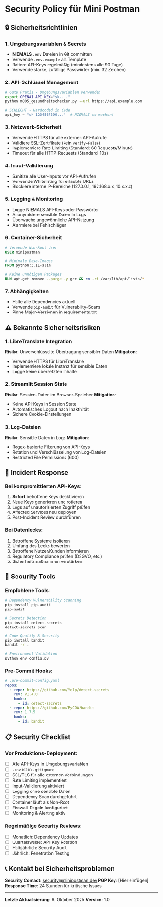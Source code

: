 # Security Policy für Mini Postman

## 🔒 Sicherheitsrichtlinien

### 1. Umgebungsvariablen & Secrets
- **NIEMALS** `.env` Dateien in Git committen
- Verwende `.env.example` als Template
- Rotiere API-Keys regelmäßig (mindestens alle 90 Tage)
- Verwende starke, zufällige Passwörter (min. 32 Zeichen)

### 2. API-Schlüssel Management
```bash
# Gute Praxis - Umgebungsvariablen verwenden
export OPENAI_API_KEY="sk-..."
python m005_gesundheitschecker.py --url https://api.example.com

# SCHLECHT - Hardcoded in Code
api_key = "sk-1234567890..."  # NIEMALS so machen!
```

### 3. Netzwerk-Sicherheit
- Verwende HTTPS für alle externen API-Aufrufe
- Validiere SSL-Zertifikate (kein `verify=False`)
- Implementiere Rate Limiting (Standard: 60 Requests/Minute)
- Timeout für alle HTTP-Requests (Standard: 10s)

### 4. Input-Validierung
- Sanitize alle User-Inputs vor API-Aufrufen
- Verwende Whitelisting für erlaubte URLs
- Blockiere interne IP-Bereiche (127.0.0.1, 192.168.x.x, 10.x.x.x)

### 5. Logging & Monitoring
- Logge NIEMALS API-Keys oder Passwörter
- Anonymisiere sensible Daten in Logs
- Überwache ungewöhnliche API-Nutzung
- Alarmiere bei Fehlschlägen

### 6. Container-Sicherheit
```dockerfile
# Verwende Non-Root User
USER minipostman

# Minimale Base-Images
FROM python:3.11-slim

# Keine unnötigen Packages
RUN apt-get remove --purge -y gcc && rm -rf /var/lib/apt/lists/*
```

### 7. Abhängigkeiten
- Halte alle Dependencies aktuell
- Verwende `pip-audit` für Vulnerability-Scans
- Pinne Major-Versionen in requirements.txt

## ⚠️ Bekannte Sicherheitsrisiken

### 1. LibreTranslate Integration
**Risiko**: Unverschlüsselte Übertragung sensibler Daten
**Mitigation**: 
- Verwende HTTPS für LibreTranslate
- Implementiere lokale Instanz für sensible Daten
- Logge keine übersetzten Inhalte

### 2. Streamlit Session State
**Risiko**: Session-Daten im Browser-Speicher
**Mitigation**:
- Keine API-Keys in Session State
- Automatisches Logout nach Inaktivität
- Sichere Cookie-Einstellungen

### 3. Log-Dateien
**Risiko**: Sensible Daten in Logs
**Mitigation**:
- Regex-basierte Filterung von API-Keys
- Rotation und Verschlüsselung von Log-Dateien
- Restricted File Permissions (600)

## 🚨 Incident Response

### Bei kompromittierten API-Keys:
1. **Sofort** betroffene Keys deaktivieren
2. Neue Keys generieren und rotieren
3. Logs auf unautorisierten Zugriff prüfen
4. Affected Services neu deployen
5. Post-Incident Review durchführen

### Bei Datenlecks:
1. Betroffene Systeme isolieren
2. Umfang des Lecks bewerten
3. Betroffene Nutzer/Kunden informieren
4. Regulatory Compliance prüfen (DSGVO, etc.)
5. Sicherheitsmaßnahmen verstärken

## 🔧 Security Tools

### Empfohlene Tools:
```bash
# Dependency Vulnerability Scanning
pip install pip-audit
pip-audit

# Secrets Detection
pip install detect-secrets
detect-secrets scan

# Code Quality & Security
pip install bandit
bandit -r .

# Environment Validation
python env_config.py
```

### Pre-Commit Hooks:
```yaml
# .pre-commit-config.yaml
repos:
  - repo: https://github.com/Yelp/detect-secrets
    rev: v1.4.0
    hooks:
      - id: detect-secrets
  - repo: https://github.com/PyCQA/bandit
    rev: 1.7.5
    hooks:
      - id: bandit
```

## 📋 Security Checklist

### Vor Produktions-Deployment:
- [ ] Alle API-Keys in Umgebungsvariablen
- [ ] `.env` ist in `.gitignore`
- [ ] SSL/TLS für alle externen Verbindungen
- [ ] Rate Limiting implementiert
- [ ] Input-Validierung aktiviert
- [ ] Logging ohne sensible Daten
- [ ] Dependency Scan durchgeführt
- [ ] Container läuft als Non-Root
- [ ] Firewall-Regeln konfiguriert
- [ ] Monitoring & Alerting aktiv

### Regelmäßige Security Reviews:
- [ ] Monatlich: Dependency Updates
- [ ] Quartalsweise: API-Key Rotation
- [ ] Halbjährlich: Security Audit
- [ ] Jährlich: Penetration Testing

## 📞 Kontakt bei Sicherheitsproblemen

**Security Contact**: security@minipostman.dev
**PGP Key**: [Hier einfügen]
**Response Time**: 24 Stunden für kritische Issues

---
**Letzte Aktualisierung**: 6. Oktober 2025
**Version**: 1.0
